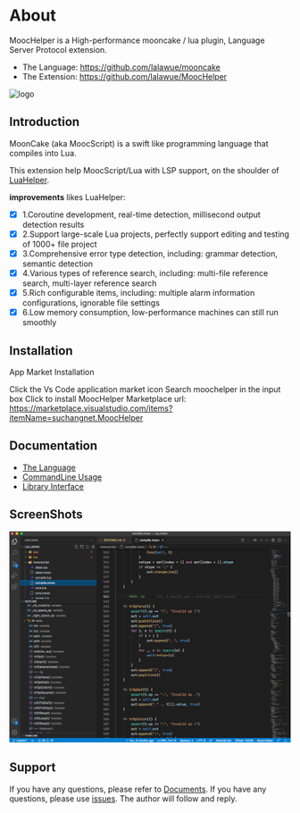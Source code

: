 
# About

MoocHelper is a High-performance mooncake / lua plugin, Language Server Protocol extension.

- The Language: https://github.com/lalawue/mooncake
- The Extension: https://github.com/lalawue/MoocHelper

![logo](https://moocscript.fun/images/mooncake.png)

## Introduction

MoonCake (aka MoocScript) is a swift like programming language that compiles into Lua.

This extension help MoocScript/Lua with LSP support, on the shoulder of [LuaHelper](https://github.com/tencent/LuaHelper).

**improvements** likes LuaHelper:

- [X] 1.Coroutine development, real-time detection, millisecond output detection results
- [X] 2.Support large-scale Lua projects, perfectly support editing and testing of 1000+ file project
- [X] 3.Comprehensive error type detection, including: grammar detection, semantic detection
- [X] 4.Various types of reference search, including: multi-file reference search, multi-layer reference search
- [X] 5.Rich configurable items, including: multiple alarm information configurations, ignorable file settings
- [X] 6.Low memory consumption, low-performance machines can still run smoothly

## Installation

App Market Installation

Click the Vs Code application market icon
Search moochelper in the input box
Click to install MoocHelper
Marketplace url: https://marketplace.visualstudio.com/items?itemName=suchangnet.MoocHelper

## Documentation

- [The Language](https://github.com/lalawue/mooncake/blob/master/docs/language.md)
- [CommandLine Usage](https://github.com/lalawue/mooncake/blob/master/docs/cmdline.md)
- [Library Interface](https://github.com/lalawue/mooncake/blob/master/docs/library.md)

## ScreenShots

![vscode_extension](https://raw.githubusercontent.com/lalawue/mooncake/master/docs/vscode_extension.png)

## Support

If you have any questions, please refer to [Documents](https://github.com/lalawue/mooncake#documentation). If you have any questions, please use [issues](https://github.com/lalawue/mooncake/issues). The author will follow and reply.
